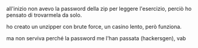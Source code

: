 all'inizio non avevo la password della zip per leggere l'esercizio, perciò ho pensato di trovarmela da solo.

ho creato un unzipper con brute force, un casino lento, però funziona.

ma non serviva perché la password me l'han passata (hackersgen), vab